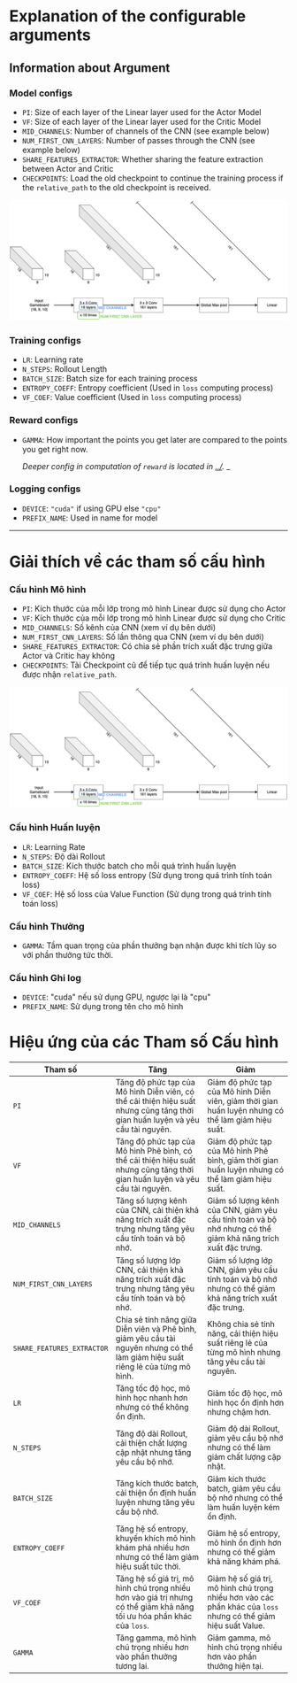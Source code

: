 # Explanation of the configurable arguments

## Information about Argument
### Model configs
- `PI`: Size of each layer of the Linear layer used for the Actor Model
- `VF`: Size of each layer of the Linear layer used for the Critic Model
- `MID_CHANNELS`: Number of channels of the CNN (see example below)
- `NUM_FIRST_CNN_LAYERS`: Number of passes through the CNN (see example below)
- `SHARE_FEATURES_EXTRACTOR`: Whether sharing the feature extraction between Actor and Critic
- `CHECKPOINTS`: Load the old checkpoint to continue the training process if the `relative_path` to the old checkpoint is received.

![M3 CNN Architecture](ARGS.png)

### Training configs
- `LR`: Learning rate
- `N_STEPS`: Rollout Length
- `BATCH_SIZE`: Batch size for each training process
- `ENTROPY_COEFF`: Entropy coefficient (Used in `loss` computing process)
- `VF_COEF`: Value coefficient (Used in `loss` computing process)

### Reward configs
- `GAMMA`: How important the points you get later are compared to the points you get right now.

    _Deeper config in computation of `reward` is located in [../]()._
_

### Logging configs
- `DEVICE`: `"cuda"` if using GPU else `"cpu"`
- `PREFIX_NAME`: Used in name for model

---
# Giải thích về các tham số cấu hình

### Cấu hình Mô hình
- `PI`: Kích thước của mỗi lớp trong mô hình Linear được sử dụng cho Actor
- `VF`: Kích thước của mỗi lớp trong mô hình Linear được sử dụng cho Critic
- `MID_CHANNELS`: Số kênh của CNN (xem ví dụ bên dưới)
- `NUM_FIRST_CNN_LAYERS`: Số lần thông qua CNN (xem ví dụ bên dưới)
- `SHARE_FEATURES_EXTRACTOR`: Có chia sẻ phần trích xuất đặc trưng giữa Actor và Critic hay không
- `CHECKPOINTS`: Tải Checkpoint cũ để tiếp tục quá trình huấn luyện nếu được nhận `relative_path`.

![Kiến trúc M3 CNN](ARGS.png)

### Cấu hình Huấn luyện
- `LR`: Learning Rate
- `N_STEPS`: Độ dài Rollout
- `BATCH_SIZE`: Kích thước batch cho mỗi quá trình huấn luyện
- `ENTROPY_COEFF`: Hệ số loss entropy (Sử dụng trong quá trình tính toán loss)
- `VF_COEF`: Hệ số loss của Value Function (Sử dụng trong quá trình tính toán loss)

### Cấu hình Thưởng
- `GAMMA`: Tầm quan trọng của phần thưởng bạn nhận được khi tích lũy so với phần thưởng tức thời.

### Cấu hình Ghi log
- `DEVICE`: "cuda" nếu sử dụng GPU, ngược lại là "cpu"
- `PREFIX_NAME`: Sử dụng trong tên cho mô hình

# Hiệu ứng của các Tham số Cấu hình

| Tham số              | Tăng                               | Giảm                              |
|----------------------|------------------------------------|-----------------------------------|
| `PI`                 | Tăng độ phức tạp của Mô hình Diễn viên, có thể cải thiện hiệu suất nhưng cũng tăng thời gian huấn luyện và yêu cầu tài nguyên. | Giảm độ phức tạp của Mô hình Diễn viên, giảm thời gian huấn luyện nhưng có thể làm giảm hiệu suất. |
| `VF`                 | Tăng độ phức tạp của Mô hình Phê bình, có thể cải thiện hiệu suất nhưng cũng tăng thời gian huấn luyện và yêu cầu tài nguyên. | Giảm độ phức tạp của Mô hình Phê bình, giảm thời gian huấn luyện nhưng có thể làm giảm hiệu suất. |
| `MID_CHANNELS`       | Tăng số lượng kênh của CNN, cải thiện khả năng trích xuất đặc trưng nhưng tăng yêu cầu tính toán và bộ nhớ. | Giảm số lượng kênh của CNN, giảm yêu cầu tính toán và bộ nhớ nhưng có thể giảm khả năng trích xuất đặc trưng. |
| `NUM_FIRST_CNN_LAYERS` | Tăng số lượng lớp CNN, cải thiện khả năng trích xuất đặc trưng nhưng tăng yêu cầu tính toán và bộ nhớ. | Giảm số lượng lớp CNN, giảm yêu cầu tính toán và bộ nhớ nhưng có thể giảm khả năng trích xuất đặc trưng. |
| `SHARE_FEATURES_EXTRACTOR` | Chia sẻ tính năng giữa Diễn viên và Phê bình, giảm yêu cầu tài nguyên nhưng có thể làm giảm hiệu suất riêng lẻ của từng mô hình. | Không chia sẻ tính năng, cải thiện hiệu suất riêng lẻ của từng mô hình nhưng tăng yêu cầu tài nguyên. |
| `LR`                 | Tăng tốc độ học, mô hình học nhanh hơn nhưng có thể không ổn định. | Giảm tốc độ học, mô hình học ổn định hơn nhưng chậm hơn. |
| `N_STEPS`            | Tăng độ dài Rollout, cải thiện chất lượng cập nhật nhưng tăng yêu cầu bộ nhớ. | Giảm độ dài Rollout, giảm yêu cầu bộ nhớ nhưng có thể làm giảm chất lượng cập nhật. |
| `BATCH_SIZE`         | Tăng kích thước batch, cải thiện ổn định huấn luyện nhưng tăng yêu cầu bộ nhớ. | Giảm kích thước batch, giảm yêu cầu bộ nhớ nhưng có thể làm huấn luyện kém ổn định. |
| `ENTROPY_COEFF`      | Tăng hệ số entropy, khuyến khích mô hình khám phá nhiều hơn nhưng có thể làm giảm hiệu suất tức thời. | Giảm hệ số entropy, mô hình ổn định hơn nhưng có thể giảm khả năng khám phá. |
| `VF_COEF`            | Tăng hệ số giá trị, mô hình chú trọng nhiều hơn vào giá trị nhưng có thể giảm khả năng tối ưu hóa phần khác của `loss`. | Giảm hệ số giá trị, mô hình chú trọng nhiều hơn vào các phần khác của `loss` nhưng có thể giảm hiệu suất Value. |
| `GAMMA`              | Tăng gamma, mô hình chú trọng nhiều hơn vào phần thưởng tương lai. | Giảm gamma, mô hình chú trọng nhiều hơn vào phần thưởng hiện tại. |


